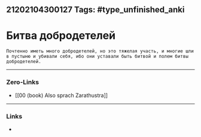 21202104300127
Tags: #type_unfinished_anki
---
# Битва добродетелей

    Почтенно иметь много добродетелей, но это тяжелая участь, и многие шли в пустыню и убивали себя, ибо они уставали быть битвой и полем битвы добродетелей.

---
### Zero-Links
- [[00 (book) Also sprach Zarathustra]]
---
### Links
-